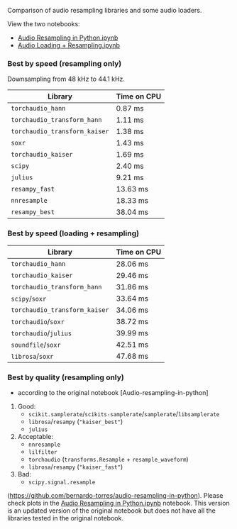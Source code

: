 Comparison of audio resampling libraries and some audio loaders.

View the two notebooks:

- [Audio Resampling in Python.ipynb](https://github.com/bernardo-torres/audio-resampling-in-python/blob/master/Audio%20Resampling%20in%20Python.ipynb)
- [Audio Loading + Resampling.ipynb](https://github.com/bernardo-torres/audio-resampling-in-python/blob/master/Audio%20Loading%20%2B%20Resampling.ipynb)


### Best by speed (resampling only)


Downsampling from 48 kHz to 44.1 kHz.


| Library | Time on CPU |
| - | - |
| `torchaudio_hann` | 0.87 ms |
| `torchaudio_transform_hann` | 1.11 ms |
| `torchaudio_transform_kaiser` | 1.38 ms |
| `soxr` | 1.43 ms |
| `torchaudio_kaiser` | 1.69 ms |
| `scipy` | 2.40 ms |
| `julius` | 9.21 ms |
| `resampy_fast` | 13.63 ms |
| `nnresample` | 18.33 ms |
| `resampy_best` | 38.04 ms |



### Best by speed (loading + resampling)

<!-- L: load, R: resample libs
L: torchaudio- \nR: torchaudio_hann              28.058083
L: torchaudio- \nR: torchaudio_kaiser            29.464524
L: torchaudio- \nR: torchaudio_transform_hann    31.858430
L: scipy- \nR: soxr                              33.637649
L: torchaudio- \nR: soxr                         38.724915
L: torchaudio- \nR: julius                       39.991616
L: soundfile- \nR: soxr                          42.511529
L: librosa- \nR: soxr                            47.683907 -->

| Library | Time on CPU |
| - | - |
| `torchaudio_hann` | 28.06 ms |
| `torchaudio_kaiser` | 29.46 ms |
| `torchaudio_transform_hann` | 31.86 ms |
| `scipy`/`soxr` | 33.64 ms |
| `torchaudio_transform_kaiser` | 34.06 ms |
| `torchaudio`/`soxr` | 38.72 ms |
| `torchaudio`/`julius` | 39.99 ms |
| `soundfile`/`soxr` | 42.51 ms |
| `librosa`/`soxr` | 47.68 ms |


### Best by quality (resampling only)

* according to the original notebook [Audio-resampling-in-python]

1. Good:
   - `scikit.samplerate`/`scikits-samplerate`/`samplerate`/`libsamplerate`
   - `librosa`/`resampy` (`"kaiser_best"`)
   - `julius`
3. Acceptable:
   - `nnresample`
   - `lilfilter`
   - `torchaudio` (`transforms.Resample` + `resample_waveform`)
   - `librosa`/`resampy` (`"kaiser_fast"`)
5. Bad:
   - `scipy.signal.resample`


(https://github.com/bernardo-torres/audio-resampling-in-python). Please check plots in the [Audio Resampling in Python.ipynb](https://github.com/bernardo-torres/audio-resampling-in-python/blob/master/Audio%20Resampling%20in%20Python.ipynb) notebook. This version is an updated version of the original notebook but does not have all the libraries tested in the original notebook.

